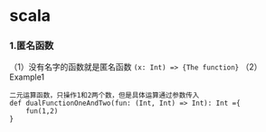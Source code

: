 # scala
### 1.匿名函数
（1）没有名字的函数就是匿名函数
```(x: Int) => {The function}```
（2）Example1
```
二元运算函数，只操作1和2两个数，但是具体运算通过参数传入
def dualFunctionOneAndTwo(fun: (Int, Int) => Int): Int ={
    fun(1,2)
}
